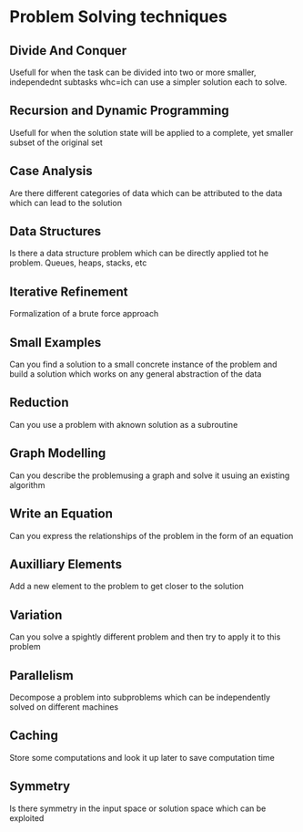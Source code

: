 # Problem Solving techniques

## Divide And Conquer

Usefull for when the task can be divided into two or more smaller, independednt subtasks whc=ich can use a simpler solution each to solve.

## Recursion and Dynamic Programming

Usefull for when the solution state will be applied to a complete, yet smaller subset of the original set

## Case Analysis

Are there different categories of data which can be attributed to the data which can lead to the solution

## Data Structures

Is there a data structure problem which can be directly applied tot he problem. Queues, heaps, stacks, etc

## Iterative Refinement

Formalization of a brute force approach

## Small Examples
Can you find a solution to a small concrete instance of the problem and build a solution which works on any general abstraction of the data

## Reduction

Can you use a problem with aknown solution as a subroutine

## Graph Modelling

Can you describe the problemusing a graph and solve it usuing an existing algorithm

## Write an Equation

Can you express the relationships of the problem in the form of an equation


## Auxilliary Elements

Add a new element to the problem to get closer to the solution

## Variation

Can you solve a spightly different problem and then try to apply it to this problem

## Parallelism

Decompose a problem into subproblems which can be independently solved on different machines

## Caching

Store some computations and look it up later to save computation time

## Symmetry

Is there symmetry in the input space or solution space which can be exploited

